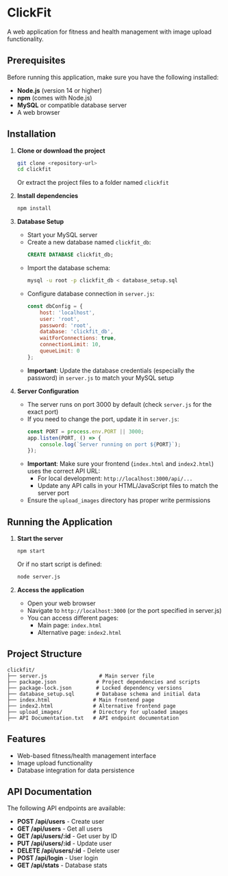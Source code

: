 # ClickFit

A web application for fitness and health management with image upload functionality.

## Prerequisites

Before running this application, make sure you have the following installed:

- **Node.js** (version 14 or higher)
- **npm** (comes with Node.js)
- **MySQL** or compatible database server
- A web browser

## Installation

1. **Clone or download the project**
   ```bash
   git clone <repository-url>
   cd clickfit
   ```
   Or extract the project files to a folder named `clickfit`

2. **Install dependencies**
   ```bash
   npm install
   ```

3. **Database Setup**
   - Start your MySQL server
   - Create a new database named `clickfit_db`:
     ```sql
     CREATE DATABASE clickfit_db;
     ```
   - Import the database schema:
     ```bash
     mysql -u root -p clickfit_db < database_setup.sql
     ```
   - Configure database connection in `server.js`:
     ```javascript
     const dbConfig = {
         host: 'localhost',
         user: 'root',
         password: 'root',
         database: 'clickfit_db',
         waitForConnections: true,
         connectionLimit: 10,
         queueLimit: 0
     };
     ```
   - **Important**: Update the database credentials (especially the password) in `server.js` to match your MySQL setup

4. **Server Configuration**
   - The server runs on port 3000 by default (check `server.js` for the exact port)
   - If you need to change the port, update it in `server.js`:
     ```javascript
     const PORT = process.env.PORT || 3000;
     app.listen(PORT, () => {
         console.log(`Server running on port ${PORT}`);
     });
     ```
   - **Important**: Make sure your frontend (`index.html` and `index2.html`) uses the correct API URL:
     - For local development: `http://localhost:3000/api/...`
     - Update any API calls in your HTML/JavaScript files to match the server port
   - Ensure the `upload_images` directory has proper write permissions

## Running the Application

1. **Start the server**
   ```bash
   npm start
   ```
   Or if no start script is defined:
   ```bash
   node server.js
   ```

2. **Access the application**
   - Open your web browser
   - Navigate to `http://localhost:3000` (or the port specified in server.js)
   - You can access different pages:
     - Main page: `index.html`
     - Alternative page: `index2.html`

## Project Structure

```
clickfit/
├── server.js                 # Main server file
├── package.json             # Project dependencies and scripts
├── package-lock.json        # Locked dependency versions
├── database_setup.sql       # Database schema and initial data
├── index.html              # Main frontend page
├── index2.html             # Alternative frontend page
├── upload_images/          # Directory for uploaded images
├── API Documentation.txt   # API endpoint documentation
```

## Features

- Web-based fitness/health management interface
- Image upload functionality
- Database integration for data persistence

## API Documentation

The following API endpoints are available:

- **POST /api/users** - Create user
- **GET /api/users** - Get all users  
- **GET /api/users/:id** - Get user by ID
- **PUT /api/users/:id** - Update user
- **DELETE /api/users/:id** - Delete user
- **POST /api/login** - User login
- **GET /api/stats** - Database stats

